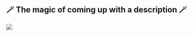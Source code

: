 ## 🪄 The magic of coming up with a description 🪄

![](https://github-profile-summary-cards.vercel.app/api/cards/profile-details?username=gt005&theme=solarized_dark)


<!--
**gt005/gt005** is a ✨ _special_ ✨ repository because its `README.md` (this file) appears on your GitHub profile.

Here are some ideas to get you started:

- 🔭 I’m currently working on ...
- 🌱 I’m currently learning ...
- 👯 I’m looking to collaborate on ...
- 🤔 I’m looking for help with ...
- 💬 Ask me about ...
- 📫 How to reach me: ...
- 😄 Pronouns: ...
- ⚡ Fun fact: ...
-->
